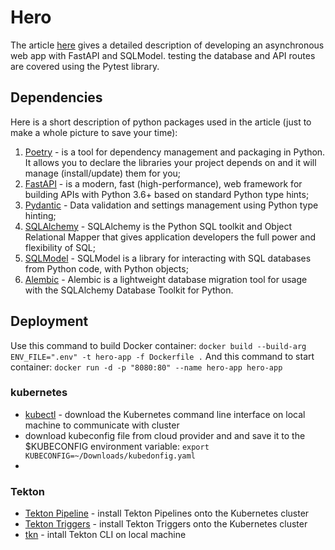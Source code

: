 # Hero
The article [here](https://medium.com/@estretyakov/the-ultimate-async-setup-fastapi-sqlmodel-alembic-pytest-ae5cdcfed3d4) gives a detailed description of developing an asynchronous web app with FastAPI and SQLModel. testing the database and API routes are covered using the Pytest library.

## Dependencies
Here is a short description of python packages used in the article (just to make a whole picture to save your time):

1. [Poetry](https://python-poetry.org) - is a tool for dependency management and packaging in Python. It allows you to
   declare the libraries your project depends on and it will manage (install/update) them for you;
2. [FastAPI](https://fastapi.tiangolo.com) - is a modern, fast (high-performance), web framework for building APIs with
   Python 3.6+ based on standard Python type hints;
3. [Pydantic](https://pydantic-docs.helpmanual.io) - Data validation and settings management using Python type hinting;
4. [SQLAlchemy](https://www.sqlalchemy.org) - SQLAlchemy is the Python SQL toolkit and Object Relational Mapper that
   gives application developers the full power and flexibility of SQL;
5. [SQLModel](https://sqlmodel.tiangolo.com) - SQLModel is a library for interacting with SQL databases from Python
   code, with Python objects;
6. [Alembic](https://alembic.sqlalchemy.org/en/latest/) - Alembic is a lightweight database migration tool for usage
   with the SQLAlchemy Database Toolkit for Python.

## Deployment
Use this command to build Docker container: `docker build --build-arg ENV_FILE=".env" -t hero-app -f Dockerfile .`
And this command to start container: `docker run -d -p "8080:80" --name hero-app hero-app`

### kubernetes
   - [kubectl](https://kubernetes.io/docs/tasks/tools/install-kubectl-linux/) - download the Kubernetes command line interface on local machine to communicate with cluster
   - download kubeconfig file from cloud provider and and save it to the $KUBECONFIG environment variable: `export KUBECONFIG=~/Downloads/kubedonfig.yaml`
   - 

### Tekton
   - [Tekton Pipeline](https://tekton.dev/docs/pipelines/install/) - install Tekton Pipelines onto the Kubernetes cluster
   - [Tekton Triggers](https://tekton.dev/docs/triggers/install/) - install Tekton Triggers onto the Kubernetes cluster
   - [tkn](https://tekton.dev/docs/cli/) - intall Tekton CLI on local machine
